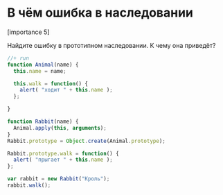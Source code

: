 # В чём ошибка в наследовании

[importance 5]

Найдите ошибку в прототипном наследовании. К чему она приведёт?

```js
//+ run
function Animal(name) {
  this.name = name;

  this.walk = function() {
    alert( "ходит " + this.name );
  };

}

function Rabbit(name) {
  Animal.apply(this, arguments);
}
Rabbit.prototype = Object.create(Animal.prototype);

Rabbit.prototype.walk = function() {
  alert( "прыгает " + this.name );
};

var rabbit = new Rabbit("Кроль");
rabbit.walk();
```

